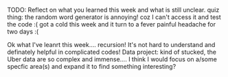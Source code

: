 TODO: Reflect on what you learned this week and what is still unclear.
quiz thing: the random word generator is annoying! coz I can't access it and test the code :(
got a cold this week and it turn to a fever 
    painful headache for two days :(  

Ok what I've leanrt this week.... recursion! It's not hard to understand and definately helpful in complicated codes!
Data project: kind of stucked, the Uber data are so complex and immense.... 
I think I would focus on a/some specfic area(s) and expand it to find something interesting?
